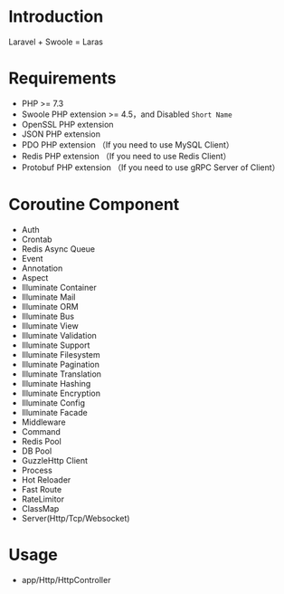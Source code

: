# Introduction

Laravel + Swoole = Laras

# Requirements

 - PHP >= 7.3
 - Swoole PHP extension >= 4.5，and Disabled `Short Name`
 - OpenSSL PHP extension
 - JSON PHP extension
 - PDO PHP extension （If you need to use MySQL Client）
 - Redis PHP extension （If you need to use Redis Client）
 - Protobuf PHP extension （If you need to use gRPC Server of Client）
 
 # Coroutine Component
 
- Auth
- Crontab 
- Redis Async Queue
- Event
- Annotation
- Aspect
- Illuminate Container
- Illuminate Mail
- Illuminate ORM
- Illuminate Bus
- Illuminate View
- Illuminate Validation
- Illuminate Support
- Illuminate Filesystem
- Illuminate Pagination
- Illuminate Translation
- Illuminate Hashing
- Illuminate Encryption
- Illuminate Config
- Illuminate Facade
- Middleware
- Command
- Redis Pool
- DB Pool
- GuzzleHttp Client
- Process
- Hot Reloader
- Fast Route
- RateLimitor
- ClassMap
- Server(Http/Tcp/Websocket)

# Usage
- app/Http/HttpController

